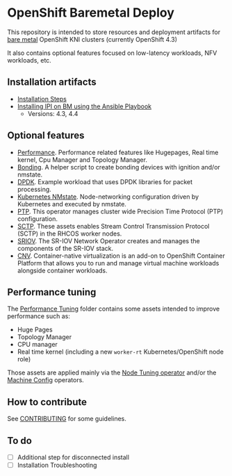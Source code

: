 # OpenShift Baremetal Deploy

This repository is intended to store resources and deployment artifacts
for [bare metal](https://github.com/metal3-io/metal3-docs/blob/master/design/bare-metal-style-guide.md)
OpenShift KNI clusters (currently OpenShift 4.3)

It also contains optional features focused on low-latency workloads, NFV workloads, etc.

## Installation artifacts

* [Installation Steps](install-steps.md)
* [Installing IPI on BM using the Ansible Playbook](ansible-ipi-install/)
  * Versions: 4.3, 4.4

## Optional features

* [Performance](features/performance/). Performance related features like Hugepages, Real time kernel, Cpu Manager and Topology Manager.
* [Bonding](features/bonding/). A helper script to create bonding devices with ignition and/or nmstate.
* [DPDK](features/dpdk/). Example workload that uses DPDK libraries for packet processing.
* [Kubernetes NMstate](features/kubernetes-nmstate/). Node-networking configuration driven by Kubernetes and executed
by nmstate.
* [PTP](features/ptp). This operator manages cluster wide Precision Time Protocol (PTP) configuration.
* [SCTP](features/sctp). These assets enables Stream Control Transmission Protocol (SCTP) in the RHCOS
worker nodes.
* [SRIOV](features/sriov). The SR-IOV Network Operator creates and manages the components of the SR-IOV stack.
* [CNV](features/cnv). Container-native virtualization is an add-on to OpenShift Container Platform that allows you to run and manage virtual machine workloads alongside container workloads.

## Performance tuning

The [Performance Tuning](features/performance) folder contains some assets intended to improve performance such as:

* Huge Pages
* Topology Manager
* CPU manager
* Real time kernel (including a new `worker-rt` Kubernetes/OpenShift node role)

Those assets are applied mainly via the [Node Tuning operator](https://github.com/openshift/cluster-node-tuning-operator)
and/or the [Machine Config](https://github.com/openshift/machine-config-operator) operators.

## How to contribute

See [CONTRIBUTING](CONTRIBUTING.md) for some guidelines.

## To do

* [ ] Additional step for disconnected install
* [ ] Installation Troubleshooting
